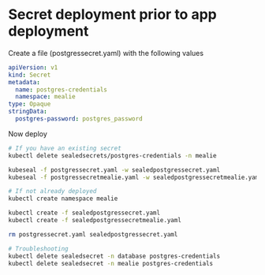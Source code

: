# Secret deployment prior to app deployment

Create a file (postgressecret.yaml) with the following values

```yaml
apiVersion: v1
kind: Secret
metadata:
  name: postgres-credentials
  namespace: mealie
type: Opaque
stringData:
  postgres-password: postgres_password
```

Now deploy

```bash
# If you have an existing secret
kubectl delete sealedsecrets/postgres-credentials -n mealie

kubeseal -f postgressecret.yaml -w sealedpostgressecret.yaml
kubeseal -f postgressecretmealie.yaml -w sealedpostgressecretmealie.yaml

# If not already deployed
kubectl create namespace mealie

kubectl create -f sealedpostgressecret.yaml
kubectl create -f sealedpostgressecretmealie.yaml

rm postgressecret.yaml sealedpostgressecret.yaml

# Troubleshooting
kubectl delete sealedsecret -n database postgres-credentials
kubectl delete sealedsecret -n mealie postgres-credentials
```
